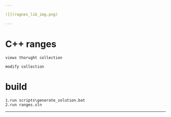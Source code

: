 ```yaml
---

![](ragnes_lib_img.png)

---
```


# C++ ranges

	views thorught collection 

	modify collection

# build

	1.run scripts\generate_solution.bat
	2.run ranges.sln

---


